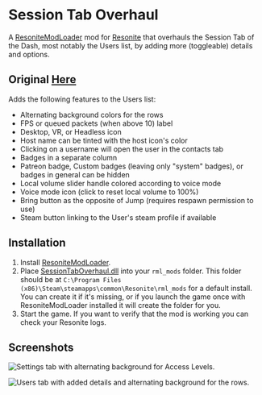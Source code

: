 Session Tab Overhaul
===========================

A [ResoniteModLoader](https://github.com/resonite-modding-group/ResoniteModLoader) mod for [Resonite](https://resonite.com/) that overhauls the Session Tab of the Dash, most notably the Users list, by adding more (toggleable) details and options. 

## Original [Here](https://github.com/Banane9/NeosSessionTabOverhaul)

Adds the following features to the Users list:
* Alternating background colors for the rows
* FPS or queued packets (when above 10) label
* Desktop, VR, or Headless icon
* Host name can be tinted with the host icon's color
* Clicking on a username will open the user in the contacts tab
* Badges in a separate column
* Patreon badge, Custom badges (leaving only "system" badges), or badges in general can be hidden
* Local volume slider handle colored according to voice mode
* Voice mode icon (click to reset local volume to 100%)
* Bring button as the opposite of Jump (requires respawn permission to use)
* Steam button linking to the User's steam profile if available

## Installation
1. Install [ResoniteModLoader](https://github.com/resonite-modding-group/ResoniteModLoader).
2. Place [SessionTabOverhaul.dll](https://github.com/NepuShiro/ResoniteSessionTabOverhaul/releases/latest/download/SessionTabOverhaul.dll) into your `rml_mods` folder. This folder should be at `C:\Program Files (x86)\Steam\steamapps\common\Resonite\rml_mods` for a default install. You can create it if it's missing, or if you launch the game once with ResoniteModLoader installed it will create the folder for you.
3. Start the game. If you want to verify that the mod is working you can check your Resonite logs.

## Screenshots

![Settings tab with alternating background for Access Levels.](https://github.com/NepuShiro/ResoniteSessionTabOverhaul/assets/2124570/f040fb21-4e37-44b1-ab60-7dda8069b748)

![Users tab with added details and alternating background for the rows.](https://github.com/nepuShiro/ResoniteSessionTabOverhaul/assets/2124570/b36f00c6-2539-4d3b-b47c-e2bee748b831)
